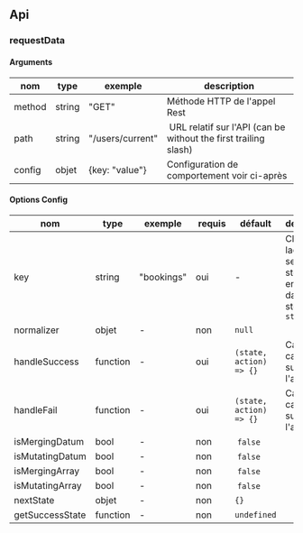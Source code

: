 ## Api

### requestData

#### Arguments

| nom | type | exemple | description |
| -- | -- | -- | -- |
| method | string | "GET" | Méthode HTTP de l'appel Rest |
| path | string | "/users/current" | URL relatif sur l'API (can be without the first trailing slash) |
| config | objet | {key: "value"} | Configuration de comportement voir ci-après |

#### Options Config

| nom | type | exemple | requis | défault | description |
| -- | -- | -- | -- | -- | -- |
| key | string | "bookings" | oui | - | Clé sous laquelle seront stockés les entities dans le store, sous `state.data` |
| normalizer | objet | - | non | `null` | |
| handleSuccess | function | - | oui | `(state, action) => {}` | Callback en cas de succès de l'appel Rest |
| handleFail | function | - |  oui | `(state, action) => {}` | Callback en cas de succès de l'appel Rest |
| isMergingDatum | bool | - | non | `false` | |
| isMutatingDatum | bool | - | non | `false` | |
| isMergingArray | bool | - | non | `false` | |
| isMutatingArray | bool | - | non | `false` | |
| nextState | objet | - | non | `{}` | |
| getSuccessState | function | - | non | `undefined` | |
